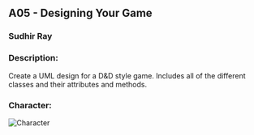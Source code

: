 ## A05 - Designing Your Game
### Sudhir Ray
### Description:

Create a UML design for a D&D style game. Includes all of the different classes and their attributes and methods. 

### Character:
![Character](https://user-images.githubusercontent.com/66984542/236081321-c8e803da-4877-4c6f-a96a-fca1ab360b32.png)

